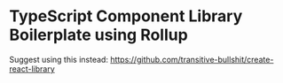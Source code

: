 # TypeScript Component Library Boilerplate using Rollup

Suggest using this instead: https://github.com/transitive-bullshit/create-react-library
